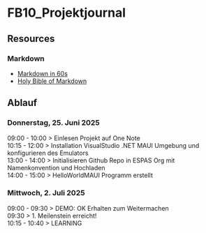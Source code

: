 # FB10_Projektjournal

## Resources
### Markdown
- [Markdown in 60s](https://www.youtube.com/shorts/4z0l5Kl2Q6E)
- [Holy Bible of Markdown](https://www.youtube.com/watch?v=_PPWWRV6gbA)

## Ablauf 

### Donnerstag, 25. Juni 2025 

09:00 - 10:00 > Einlesen Projekt auf One Note<br>
10:15 - 12:00 > Installation VisualStudio .NET MAUI Umgebung und konfigurieren des Emulators<br>
13:00 - 14:00 > Initialisieren Github Repo in ESPAS Org mit Namenkonvention und Hochladen<br>
14:00 - 15:00 > HelloWorldMAUI Programm erstellt<br>

### Mittwoch, 2. Juli 2025
09:00 - 09:30 > DEMO: OK Erhalten zum Weitermachen<br>
09:30 > 1. Meilenstein erreicht! <br>
10:15 - 10:40  > LEARNING <br>
